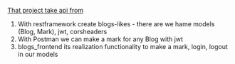 [That project take api from](https://github.com/gorgick/blogs_likes)

1) With restframework create blogs-likes - there are we hame models (Blog, Mark), jwt, corsheaders
2) With Postman we can make a mark for any Blog with jwt
3) blogs_frontend its realization functionality to make a mark, login, logout in our models
